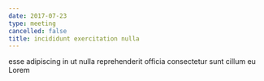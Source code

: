 ```yaml
---
date: 2017-07-23
type: meeting
cancelled: false
title: incididunt exercitation nulla
---
```

esse adipiscing in ut nulla reprehenderit officia consectetur sunt cillum eu Lorem